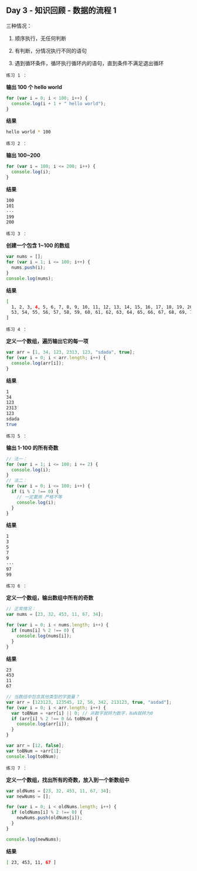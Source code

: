 ## Day 3 - 知识回顾 - 数据的流程 1

三种情况：

1. 顺序执行，无任何判断

2. 有判断，分情况执行不同的语句

3. 遇到循环条件，循环执行循环内的语句，直到条件不满足退出循环

`练习 1 ：`

**输出 100 个 hello world**

```js
for (var i = 0; i < 100; i++) {
  console.log(i + 1 + " hello world");
}
```

**结果**

```bash
hello world * 100
```

`练习 2 ：`

**输出 100~200**

```js
for (var i = 100; i <= 200; i++) {
  console.log(i);
}
```

**结果**

```bash
100
101
···
199
200
```

`练习 3 ：`

**创建一个包含 1~100 的数组**

```js
var nums = [];
for (var i = 1; i <= 100; i++) {
  nums.push(i);
}
console.log(nums);
```

**结果**

```bash
[
  1, 2, 3, 4, 5, 6, 7, 8, 9, 10, 11, 12, 13, 14, 15, 16, 17, 18, 19, 20, 21, 22, 23, 24, 25, 26, 27, 28, 29, 30, 31, 32, 33, 34, 35, 36, 37, 38, 39, 40, 41, 42, 43, 44, 45, 46, 47, 48, 49, 50, 51, 52,
  53, 54, 55, 56, 57, 58, 59, 60, 61, 62, 63, 64, 65, 66, 67, 68, 69, 70, 71, 72, 73, 74, 75, 76, 77, 78, 79, 80, 81, 82, 83, 84, 85, 86, 87, 88, 89, 90, 91, 92, 93, 94, 95, 96, 97, 98, 99, 100
]
```

`练习 4 ：`

**定义一个数组，遍历输出它的每一项**

```js
var arr = [1, 34, 123, 2313, 123, "sdada", true];
for (var i = 0; i < arr.length; i++) {
  console.log(arr[i]);
}
```

**结果**

```bash
1
34
123
2313
123
sdada
true
```

`练习 5 ：`

**输出 1-100 的所有奇数**

```js
// 法一：
for (var i = 1; i <= 100; i += 2) {
  console.log(i);
}
// 法二：
for (var i = 0; i <= 100; i++) {
  if (i % 2 !== 0) {
    // 一定要用 严格不等
    console.log(i);
  }
}
```

**结果**

```bash
1
3
5
7
9
···
97
99
```

`练习 6 ：`

**定义一个数组，输出数组中所有的奇数**

```js
// 正常情况：
var nums = [23, 32, 453, 11, 67, 34];

for (var i = 0; i < nums.length; i++) {
  if (nums[i] % 2 !== 0) {
    console.log(nums[i]);
  }
}
```

**结果**

```bash
23
453
11
67
```

```js
// 当数组中包含其他类型的字面量？
var arr = [123123, 123545, 12, 56, 342, 213123, true, "asdad"];
for (var i = 0; i < arr.length; i++) {
  var toBNum = +arr[i] || 0; // 非数字就转为数字，NaN就转为0
  if (arr[i] % 2 !== 0 && toBNum) {
    console.log(arr[i]);
  }
}

var arr = [12, false];
var toBNum = +arr[1];
console.log(toBNum);
```

`练习 7 ：`

**定义一个数组，找出所有的奇数，放入到一个新数组中**

```js
var oldNums = [23, 32, 453, 11, 67, 34];
var newNums = [];

for (var i = 0; i < oldNums.length; i++) {
  if (oldNums[i] % 2 !== 0) {
    newNums.push(oldNums[i]);
  }
}

console.log(newNums);
```

**结果**

```bash
[ 23, 453, 11, 67 ]
```
